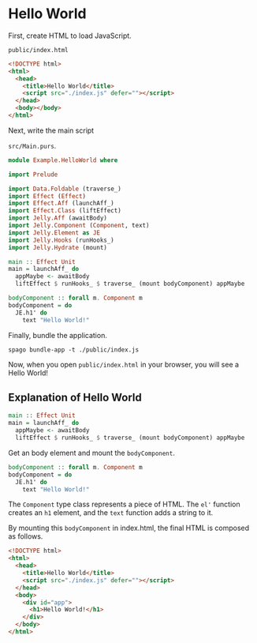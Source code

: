 # Hello World

First, create HTML to load JavaScript.

`public/index.html`

```html
<!DOCTYPE html>
<html>
  <head>
    <title>Hello World</title>
    <script src="./index.js" defer=""></script>
  </head>
  <body></body>
</html>
```

Next, write the main script

`src/Main.purs`.

```purescript
module Example.HelloWorld where

import Prelude

import Data.Foldable (traverse_)
import Effect (Effect)
import Effect.Aff (launchAff_)
import Effect.Class (liftEffect)
import Jelly.Aff (awaitBody)
import Jelly.Component (Component, text)
import Jelly.Element as JE
import Jelly.Hooks (runHooks_)
import Jelly.Hydrate (mount)

main :: Effect Unit
main = launchAff_ do
  appMaybe <- awaitBody
  liftEffect $ runHooks_ $ traverse_ (mount bodyComponent) appMaybe

bodyComponent :: forall m. Component m
bodyComponent = do
  JE.h1' do
    text "Hello World!"

```

Finally, bundle the application.

```
spago bundle-app -t ./public/index.js
```

Now, when you open `public/index.html` in your browser, you will see a Hello World!

## Explanation of Hello World

```purescript
main :: Effect Unit
main = launchAff_ do
  appMaybe <- awaitBody
  liftEffect $ runHooks_ $ traverse_ (mount bodyComponent) appMaybe
```

Get an body element and mount the `bodyComponent`.

```purescript
bodyComponent :: forall m. Component m
bodyComponent = do
  JE.h1' do
    text "Hello World!"

```

The `Component` type class represents a piece of HTML. The `el'` function creates an `h1` element, and the `text` function adds a string to it.

By mounting this `bodyComponent` in index.html, the final HTML is composed as follows.

```html
<!DOCTYPE html>
<html>
  <head>
    <title>Hello World</title>
    <script src="./index.js" defer=""></script>
  </head>
  <body>
    <div id="app">
      <h1>Hello World!</h1>
    </div>
  </body>
</html>
```
